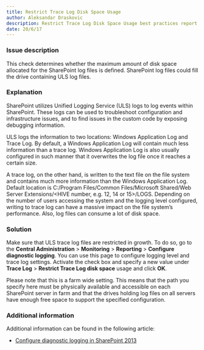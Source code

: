 ```yaml
---
title: Restrict Trace Log Disk Space Usage
author: Aleksandar Draskovic
description: Restrict Trace Log Disk Space Usage best practices report by SPDocKit determines whether the maximum amount of disk space allocated for the SharePoint log files is defined.
date: 20/6/17
---
```

### Issue description

This check determines whether the maximum amount of disk space allocated for the SharePoint log files is defined. SharePoint log files could fill the drive containing ULS log files.

### Explanation

SharePoint utilizes Unified Logging Service (ULS) logs to log events within SharePoint. These logs can be used to troubleshoot configuration and infrastructure issues, and to find issues in the custom code by exposing debugging information.

ULS logs the information to two locations: Windows Application Log and Trace Log. By default, a Windows Application Log will contain much less information than a trace log. Windows Application Log is also usually configured in such manner that it overwrites the log file once it reaches a certain size.

A trace log, on the other hand, is written to the text file on the file system and contains much more information than the Windows Application Log. Default location is C:/Program Files/Common Files/Microsoft Shared/Web Server Extensions/<HIVE number, e.g. 12, 14 or 15>/LOGS. Depending on the number of users accessing the system and the logging level configured, writing to trace log can have a massive impact on the file system’s performance. Also, log files can consume a lot of disk space.

### Solution

Make sure that ULS trace log files are restricted in growth. To do so, go to the __Central Administration__ > __Monitoring__ > __Reporting__ > __Configure diagnostic logging__. You can use this page to configure logging level and trace log settings. Activate the check box and specify a new value under __Trace Log__ > __Restrict Trace Log disk space__ usage and click __OK__.

Please note that this is a farm wide setting. This means that the path you specify here must be physically available and accessible on each SharePoint server in farm and that the drives holding log files on all servers have enough free space to support the specified configuration.

### Additional information

Additional information can be found in the following article:

* [Configure diagnostic logging in SharePoint 2013](https://technet.microsoft.com/en-us/library/ee748656.aspx)
